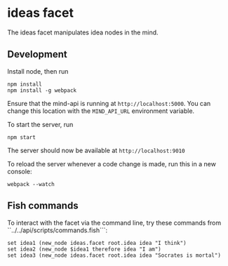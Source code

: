 # ideas facet
The ideas facet manipulates idea nodes in the mind. 

## Development

Install node, then run
```
npm install
npm install -g webpack
```

Ensure that the mind-api is running at ```http://localhost:5000```. 
You can change this location with the ```MIND_API_URL``` environment variable.

To start the server, run
```
npm start
```

The server should now be available at ```http://localhost:9010```

To reload the server whenever a code change is made, run this in a new console:
```
webpack --watch
```

## Fish commands

To interact with the facet via the command line, try these commands from ``../../api/scripts/commands.fish```:

```fish
set idea1 (new_node ideas.facet root.idea idea "I think")
set idea2 (new_node $idea1 therefore idea "I am")
set idea3 (new_node ideas.facet root.idea idea "Socrates is mortal")
```
